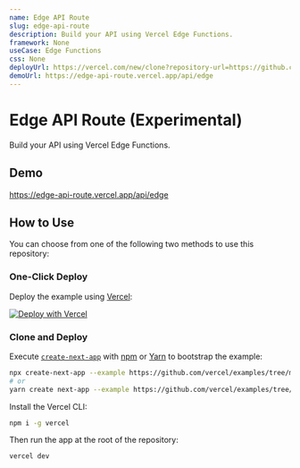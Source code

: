 ```yaml
---
name: Edge API Route
slug: edge-api-route
description: Build your API using Vercel Edge Functions.
framework: None
useCase: Edge Functions
css: None
deployUrl: https://vercel.com/new/clone?repository-url=https://github.com/vercel/examples/tree/main/edge-api-routes/hello-world&project-name=edge-api-route&repository-name=edge-api-route
demoUrl: https://edge-api-route.vercel.app/api/edge
---
```


# Edge API Route (Experimental)

Build your API using Vercel Edge Functions.

## Demo

https://edge-api-route.vercel.app/api/edge

## How to Use

You can choose from one of the following two methods to use this repository:

### One-Click Deploy

Deploy the example using [Vercel](https://vercel.com?utm_source=github&utm_medium=readme&utm_campaign=vercel-examples):

[![Deploy with Vercel](https://vercel.com/button)](https://vercel.com/new/git/external?repository-url=https://github.com/vercel/examples/tree/main/edge-api-routes/hello-world&project-name=edge-api-route&repository-name=edge-api-route)

### Clone and Deploy

Execute [`create-next-app`](https://github.com/vercel/next.js/tree/canary/packages/create-next-app) with [npm](https://docs.npmjs.com/cli/init) or [Yarn](https://yarnpkg.com/lang/en/docs/cli/create/) to bootstrap the example:

```bash
npx create-next-app --example https://github.com/vercel/examples/tree/main/edge-functions/api-route api-route
# or
yarn create next-app --example https://github.com/vercel/examples/tree/main/edge-functions/api-route api-route
```

Install the Vercel CLI:

```bash
npm i -g vercel
```

Then run the app at the root of the repository:

```bash
vercel dev
```
